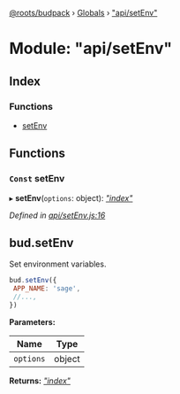[@roots/budpack](../README.md) › [Globals](../globals.md) › ["api/setEnv"](_api_setenv_.md)

# Module: "api/setEnv"

## Index

### Functions

* [setEnv](_api_setenv_.md#const-setenv)

## Functions

### `Const` setEnv

▸ **setEnv**(`options`: object): *["index"](_index_.md)*

*Defined in [api/setEnv.js:16](https://github.com/roots/bud-support/blob/bc9161d/src/budpack/builder/api/setEnv.js#L16)*

## bud.setEnv

Set environment variables.

```js
bud.setEnv({
 APP_NAME: 'sage',
 //...,
})
```

**Parameters:**

Name | Type |
------ | ------ |
`options` | object |

**Returns:** *["index"](_index_.md)*
